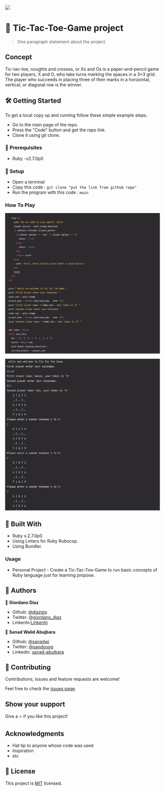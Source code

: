 ![](https://img.shields.io/badge/Microverse-blueviolet)

# 🧐 Tic-Tac-Toe-Game project

> One paragraph statement about the project.

## Concept
Tic-tac-toe, noughts and crosses, or Xs and Os is a paper-and-pencil game for two players, X and O, who take turns marking the spaces in a 3×3 grid. The player who succeeds in placing three of their marks in a horizontal, vertical, or diagonal row is the winner.
 

## 🛠 Getting Started

To get a local copy up and running follow these simple example steps.

- Go to the main page of the repo.
- Press the "Code" button and get the repo link.
- Clone it using git clone.

### 📝 Prerequisites

- Ruby -v2.7.0p0

### 📝 Setup

 - Open a terminal
 - Copy this code : 
        ```
        git clone "put the link from github repo"
        ```
- Run the program with this code :
        ```
        main
        ```
### How To Play


        
 ![screenshot](./lib/screenshot/screenshot1.png)
        
        
 ![screenshot](./lib/screenshot/screenshot2.png)
 
 ## 🔧 Built With
 
 - Ruby v.2.7.0p0
 - Using Linters for Ruby Rubocop.
 - Using Bundler.

### Usage

- Personal Project - Create a Tic-Tac-Toe-Game to run basic concepts of Ruby language just for learning propose.

## 👤 Authors

👤 **Giordano Díaz**

- Github: [@diazgio](https://github.com/diazgio)
- Twitter: [@giordano_diaz](https://twitter.com/giordano_diaz)
- LinkenIn:[LinkenIn](www.linkedin.com/in/Giordano-Diaz)

👤 **Sanad Walid Abujbara**

- Github: [@sanadwj](https://github.com/sanadwj)
- Twitter: [@sandooog](https://twitter.com/sandooog)
- Linkedin: [sanad-abujbara](https://linkedin.com/in/sanad-abujbara)

## 🤝 Contributing

Contributions, issues and feature requests are welcome!

Feel free to check the [issues page](issues/).

## Show your support

Give a ⭐️ if you like this project!

## Acknowledgments

- Hat tip to anyone whose code was used
- Inspiration
- etc

## 📝 License

This project is [MIT](lic.url) licensed.
